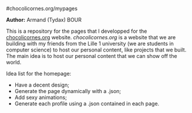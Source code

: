 #chocolicornes.org/mypages

**Author:** Armand (Tydax) BOUR

This is a repository for the pages that I developped for the [chocolicornes.org](http://www.chocolicornes.org/) website.
*chocolicornes.org* is a website that we are building with my friends from the Lille 1 university (we are students in computer science) to host our personal content, like projects that we built. The main idea is to host our personal content that we can show off the world.

Idea list for the homepage:
* Have a decent design;
* Generate the page dynamically with a .json;
* Add sexy animations;
* Generate each profile using a .json contained in each page.